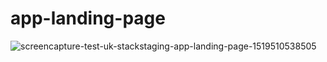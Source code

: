 # app-landing-page
![screencapture-test-uk-stackstaging-app-landing-page-1519510538505](https://user-images.githubusercontent.com/11718757/36635676-786e2166-19ca-11e8-830a-e10455ba5980.png)
